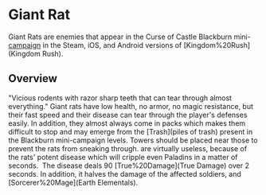 # Giant Rat

Giant Rats are enemies that appear in the Curse of Castle Blackburn mini-[campaign](campaign) in the Steam, iOS, and Android versions of [Kingdom%20Rush](Kingdom Rush).
## Overview

"Vicious rodents with razor sharp teeth that can tear through almost everything."
Giant rats have low health, no armor, no magic resistance, but their fast speed and their disease can tear through the player's defenses easily. In addition, they almost always come in packs which makes them difficult to stop and may emerge from the [Trash](piles of trash) present in the Blackburn mini-campaign levels. Towers should be placed near those to prevent the rats from sneaking through. are virtually useless, because of the rats' potent disease which will cripple even Paladins in a matter of seconds. 
The disease deals 90 [True%20Damage](True Damage) over 2 seconds. In addition, it halves the damage of the affected soldiers, and [Sorcerer%20Mage](Earth Elementals).